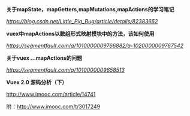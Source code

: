 **关于mapState，mapGetters,mapMutations,mapActions的学习笔记**

*https://blog.csdn.net/Little_Pig_Bug/article/details/82383652*



**vuex中mapActions以数组形式映射模块中的方法，该如何使用**

*https://segmentfault.com/q/1010000009766882/a-1020000009767542*



**关于vuex ...mapActions的问题**

*https://segmentfault.com/q/1010000009658513*



**Vuex 2.0 源码分析（下）**

http://www.imooc.com/article/14741

附：http://www.imooc.com/t/3017249

